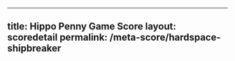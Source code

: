 ---
        
title: Hippo Penny Game Score
layout: scoredetail
permalink: /meta-score/hardspace-shipbreaker
---